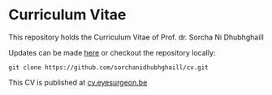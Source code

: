 # Curriculum Vitae

This repository holds the Curriculum Vitae of Prof. dr. Sorcha Ni Dhubhghaill

Updates can be made [here](https://github.com/sorchanidhubhghaill/cv/edit/master/index.md)
or checkout the repository locally:

```
git clone https://github.com/sorchanidhubhghaill/cv.git
```

This CV is published at [cv.eyesurgeon.be](https://cv.eyesurgeon.be)
